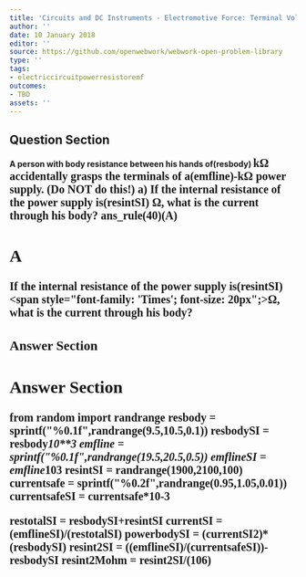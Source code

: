 ```yaml
---
title: 'Circuits and DC Instruments - Electromotive Force: Terminal Voltage'
author: ''
date: 10 January 2018
editor: ''
source: https://github.com/openwebwork/webwork-open-problem-library
type: ''
tags:
- electriccircuitpowerresistoremf
outcomes:
- TBD
assets: ''
---
```


## Question Section 

<b>
A person with body resistance between his hands of(resbody) <span style="font-family: 'Times'; font-size: 20px";>k&Omega;<span> accidentally grasps the terminals of a(emfline)-<span style="font-family: 'Times'; font-size: 20px";>k&Omega;<span> power supply. (Do NOT do this!)
a) If the internal resistance of the power supply is(resintSI) <span style="font-family: 'Times'; font-size: 20px";>&Omega;<span>, what is the current through his body?
ans_rule(40)(A)

## A
If the internal resistance of the power supply is(resintSI) <span style="font-family: 'Times'; font-size: 20px";>&Omega;<span>, what is the current through his body?
### Answer Section


## Answer Section

from random import randrange
resbody = sprintf("%0.1f",randrange(9.5,10.5,0.1))
resbodySI = resbody*10**3
emfline = sprintf("%0.1f",randrange(19.5,20.5,0.5))
emflineSI = emfline*10**3
resintSI = randrange(1900,2100,100)
currentsafe = sprintf("%0.2f",randrange(0.95,1.05,0.01))
currentsafeSI = currentsafe*10**-3

restotalSI = resbodySI+resintSI
currentSI = (emflineSI)/(restotalSI)
powerbodySI = (currentSI**2)*(resbodySI)
resint2SI = ((emflineSI)/(currentsafeSI))-resbodySI
resint2Mohm = resint2SI/(10**6)